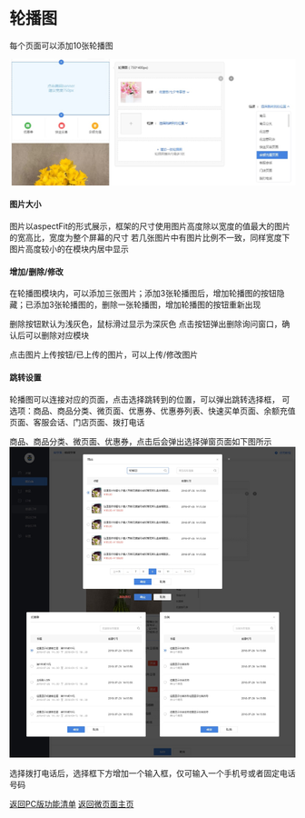 # 轮播图
每个页面可以添加10张轮播图

![](media/15364829981285/15365449317985.jpg)


#### 图片大小
图片以aspectFit的形式展示，框架的尺寸使用图片高度除以宽度的值最大的图片的宽高比，宽度为整个屏幕的尺寸
若几张图片中有图片比例不一致，同样宽度下图片高度较小的在模块内居中显示

#### 增加/删除/修改
在轮播图模块内，可以添加三张图片；添加3张轮播图后，增加轮播图的按钮隐藏；已添加3张轮播图的，删除一张轮播图，增加轮播图的按钮重新出现

删除按钮默认为浅灰色，鼠标滑过显示为深灰色
点击按钮弹出删除询问窗口，确认后可以删除对应模块

点击图片上传按钮/已上传的图片，可以上传/修改图片

#### 跳转设置

轮播图可以连接对应的页面，点击选择跳转到的位置，可以弹出跳转选择框，
可选项：商品、商品分类、微页面、优惠券、优惠券列表、快速买单页面、余额充值页面、客服会话、门店页面、拨打电话

商品、商品分类、微页面、优惠券，点击后会弹出选择弹窗页面如下图所示
![](media/15364829981285/15365455870722.jpg)

选择拨打电话后，选择框下方增加一个输入框，仅可输入一个手机号或者固定电话号码

[ 返回PC版功能清单](mweblib://15365566054481)
[ 返回微页面主页](mweblib://15364825519106)